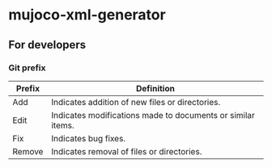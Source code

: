 # mujoco-xml-generator

## For developers

### Git prefix

| Prefix | Definition                                                  |
|--------|-------------------------------------------------------------|
| Add    | Indicates addition of new files or directories.             |
| Edit   | Indicates modifications made to documents or similar items. |
| Fix    | Indicates bug fixes.                                        |
| Remove | Indicates removal of files or directories.                  |
